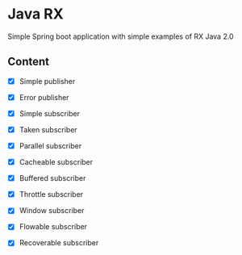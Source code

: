 # Java RX
Simple Spring boot application with simple examples of RX Java 2.0

## Content
- [x] Simple publisher
- [x] Error publisher

- [x] Simple subscriber
- [x] Taken subscriber
- [x] Parallel subscriber
- [x] Cacheable subscriber
- [x] Buffered subscriber
- [x] Throttle subscriber
- [x] Window subscriber
- [x] Flowable subscriber
- [x] Recoverable subscriber

